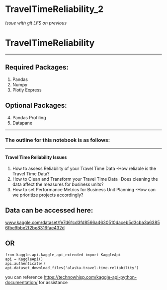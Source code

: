 # TravelTimeReliability_2
<i>Issue with git LFS on previous</i>

# TravelTimeReliability

---

## Required Packages:
1. Pandas
2. Numpy
3. Plotly Express

## Optional Packages:
4. Pandas Profiling
5. Datapane



---

### The outline for this notebook is as follows:
 ---
#### Travel Time Reliability Issues
   1. How to assess Reliability of your Travel Time Data
    -How reliable is the Travel Time Data?
   2. How to Clean and Transform your Travel Time Data
    -Does cleaning the data affect the measures for business units?
  3. How to set Performance Metrics for Business Unit Planning
    -How can we prioritize projects accordingly?
   

## Data can be accessed here:
www.kaggle.com/dataset/fe7d61cd3fd8566a4630510daceb5d3cba3a63856fbe9bbe2f2be8316fae432d

## OR

```
from kaggle.api.kaggle_api_extended import KaggleApi
api = KaggleApi()
api.authenticate()
api.dataset_download_files('alaska-travel-time-reliability')
```

you can reference https://technowhisp.com/kaggle-api-python-documentation/ for assistance

